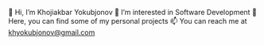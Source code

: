 👋 Hi, I’m Khojiakbar Yokubjonov
👀 I’m interested in Software Development
🌱 Here, you can find some of my personal projects
📫 You can reach me at khyokubjonov@gmail.com

